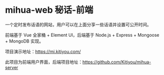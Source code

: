 # mihua-web 秘话-前端

一个定时发布话语的网站，用户可以在上面分享一些话语并设置可公开时间。

前端基于 Vue 全家桶 + Element UI，后端基于 Node.js + Express + Mongoose + MongoDB 实现。

项目演示地址：https://mi.kitiyou.com/

此项目为前端用户界面，后端项目地址：https://github.com/Kitiyou/mihua-server